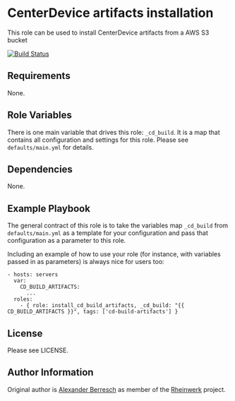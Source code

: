 CenterDevice artifacts installation
=========

This role can be used to install CenterDevice artifacts from a AWS S3 bucket

[![Build Status](https://github.com/Rheinwerk/ansible-role-install_cd_build_artifacts/actions/workflows/ci.yml/badge.svg)](https://github.com/Rheinwerk/ansible-role-install_cd_build_artifacts/actions/workflows/ci.yml)

Requirements
------------

None.

Role Variables
--------------

There is one main variable that drives this role: `_cd_build`. It is a map that contains all configuration and settings for this role.
Please see `defaults/main.yml` for details.

Dependencies
------------

None.


Example Playbook
----------------

The general contract of this role is to take the variables map `_cd_build` from `defaults/main.yml` as a template for your configuration and pass that configuration as a parameter to this role.

Including an example of how to use your role (for instance, with variables passed in as parameters) is always nice for users too:

    - hosts: servers
      var:
        CD_BUILD_ARTIFACTS:
          ...
      roles:
        - { role: install_cd_build_artifacts, _cd_build: "{{ CD_BUILD_ARTIFACTS }}", tags: ['cd-build-artifacts'] }

License
-------

Please see LICENSE.

Author Information
------------------

Original author is [Alexander Berresch](https://github.com/aberresch) as member of the [Rheinwerk](https://github.com/Rheinwerk) project.


